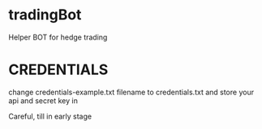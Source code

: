# tradingBot

Helper BOT for hedge trading

# CREDENTIALS

change credentials-example.txt filename to credentials.txt and store your api and secret key in

Careful, till in early stage
